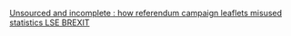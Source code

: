 [Unsourced and incomplete : how referendum campaign leaflets misused statistics   LSE BREXIT](https://qi.tc/qi/110542)